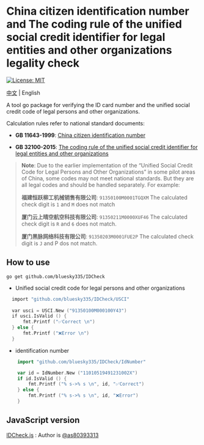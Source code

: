 # China citizen identification number and The coding rule of the unified social credit identifier for legal entities and other organizations legality check

[![License: MIT](https://img.shields.io/badge/License-MIT-blue.svg)](https://opensource.org/licenses/MIT)

[中文](README.md) | English

A tool go package for verifying the ID card number and the unified social credit code of legal persons and other organizations.

Calculation rules refer to national standard documents:

- **GB 11643-1999**: [China citizen identification number](http://www.gb688.cn/bzgk/gb/newGbInfo?hcno=080D6FBF2BB468F9007657F26D60013E)

- **GB 32100-2015**: [The coding rule of the unified social credit identifier for legal entities and other organizations](http://www.gb688.cn/bzgk/gb/newGbInfo?hcno=24691C25985C1073D3A7C85629378AC0)

> **Note**: Due to the earlier implementation of the “Unified Social Credit Code for Legal Persons and Other Organizations” in some pilot areas of China, some codes may not meet national standards. But they are all legal codes and should be handled separately.
> For example:
>
> **福建恒跃柳工机械销售有限公司**: `91350100M0001TGQXM` The calculated check digit is `1` and `M` does not match
>
> **厦门云上晴空航空科技有限公司**: `91350211M0000XUF46` The calculated check digit is `R` and `6` does not match.
>
> **厦门黑脉网络科技有限公司**: `91350203M0001FUE2P` The calculated check digit is `J` and P dos not match.

## How to use

``` shell
go get github.com/bluesky335/IDCheck
```

- Unified social credit code for legal persons and other organizations

``` go
  import "github.com/bluesky335/IDCheck/USCI"
  
  var usci = USCI.New ("91350100M000100Y43")
  if usci.IsValid () {
      fmt.Printf ("✅Correct \n")
  } else {
      fmt.Printf ("❌Error \n")
  }
```

- identification number

``` go
    import "github.com/bluesky335/IDCheck/IdNumber"

    var id = IdNumber.New ("11010519491231002X")
    if id.IsValid () {
        fmt.Printf ("% s->% s \n", id, "✅Correct")
    } else {
        fmt.Printf ("% s->% s \n", id, "❌Error")
    }
```

## JavaScript version

[IDCheck.js](IDCheck.js) : Author is [@as80393313](https://www.v2ex.com/member/as80393313)

